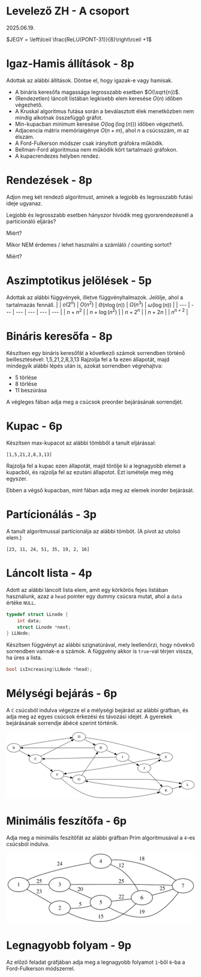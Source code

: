 # Levelező ZH - A csoport
2025.06.19.


$JEGY = \left\lceil \frac{ReLU(PONT-31)}{8}\right\rceil +1$

# Igaz-Hamis állítások - 8p
Adottak az alábbi állítások. Döntse el, hogy igazak-e vagy hamisak.
 - A bináris keresőfa magassága legrosszabb esetben $O(\sqrt{n})$.
 - (Rendezetlen) láncolt listában legkisebb elem keresése $O(n)$ időben végezhető.
 - A Kruskal algoritmus futása során a beválasztott élek menetközben nem mindig alkotnak összefüggő gráfot.
 - Min-kupacban minimum keresése $O(\log(\log(n)))$ időben végezhető.
 - Adjacencia mátrix memóriaigénye $O(n+m)$, ahol $n$ a csúcsszám, $m$ az élszám.
 - A Ford-Fulkerson módszer csak irányított gráfokra működik.
 - Bellman-Ford algoritmusa nem működik kört tartalmazó gráfokon.
 - A kupacrendezes helyben rendez.

# Rendezések - 8p

Adjon meg két rendező algoritmust, aminek a legjobb és legrosszabb futási ideje ugyanaz.

Legjobb és legrosszabb esetben hányszor hívódik meg gyorsrendezésnél a partícionáló eljárás? 

Miért?

Mikor NEM érdemes / lehet használni a számláló / counting sortot?

Miért?

# Aszimptotikus jelölések - 5p
Adottak az alábbi függvények, illetve függvényhalmazok. Jelölje, ahol a tartalmazás fennáll. 
|  | $o(2^n)$ | $O(n^2)$ | $\Theta(n\log(n))$ | $\Omega(n^3)$ | $\omega(\log(n))$ | 
| --- | --- | --- | --- | --- | --- |
| $n + n^2$ | 
| $n + \log(n^2)$ | 
| $n + 2^n$ | 
| $n + 2n$ | 
| $n ^ {n + 2}$ | 

# Bináris keresőfa - 8p
Készítsen egy bináris keresőfát a következő számok sorrendben történő beillesztésével: 1,5,21,2,8,3,13
Rajzolja fel a fa ezen állapotát, majd mindegyik alábbi lépés után is, azokat sorrendben végrehajtva:
 - 5 törlése
 - 8 törlése
 - 11 beszúrása

A végleges fában adja meg a csúcsok preorder bejárásának sorrendjét.

# Kupac - 6p
Készítsen max-kupacot az alábbi tömbből a tanult eljárással:
```
[1,5,21,2,8,3,13]
```
Rajzolja fel a kupac ezen állapotát, majd törölje ki a legnagyobb elemet a kupacból, és rajzolja fel az ezutáni állapotot. Ezt ismételje meg még egyszer.

Ebben a végső kupacban, mint fában adja meg az elemek inorder bejárását.

# Partícionálás - 3p
A tanult algoritmussal partícionálja az alábbi tömböt. (A pivot az utolsó elem.)
```
[23, 11, 24, 51, 35, 19, 2, 16]
```

# Láncolt lista - 4p
Adott az alábbi láncolt lista elem, amit egy körkörös fejes listában használunk, azaz a `head` pointer egy dummy csúcsra mutat, ahol a `data` értéke `NULL`.
```c
typedef struct LLnode {
    int data;
    struct LLnode *next;
} LLNode;
```
Készítsen függvényt az alábbi szignatúrával, mely leellenőrzi, hogy növekvő sorrendben vannak-e a számok. A függvény akkor is `true`-val térjen vissza, ha üres a lista.
```c
bool isIncreasing(LLNode *head);
```

# Mélységi bejárás - 6p
A `C` csúcsból indulva végezze el a mélységi bejárást az alábbi gráfban, és adja meg az egyes csúcsok érkezési és távozási idejét. A gyerekek bejárásának sorrendje ábécé szerint történik. 

![Mélységi bejárás](dfs.svg)

# Minimális feszítőfa - 6p

Adja meg a minimális feszítőfát az alábbi gráfban Prim algoritmusával a `4`-es csúcsból indulva.

![Minimális keresőfa](mst.svg)


# Legnagyobb folyam - 9p

Az előző feladat gráfjában adja meg a legnagyobb folyamot `1`-ből `6`-ba a Ford-Fulkerson módszerrel.
